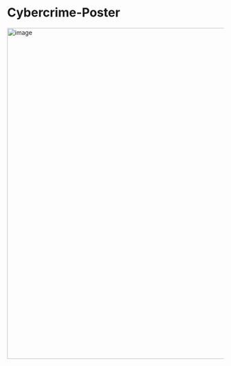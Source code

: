 # Cybercrime-Poster

<img width="589" height="771" alt="image" src="https://github.com/user-attachments/assets/e27d7ad4-9188-4713-af81-42c7e6530dad" />

